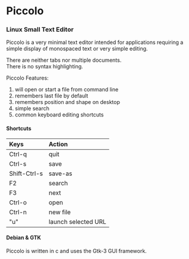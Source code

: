 
# Piccolo

### Linux Small Text Editor

Piccolo is a very minimal text editor intended for
applications requiring a simple display of monospaced
text or very simple editing.

There are neither tabs nor multiple documents.  
There is no syntax highlighting.

Piccolo Features:

1. will open or start a file from command line
1. remembers last file by default
1. remembers position and shape on desktop
1. simple search
1. common keyboard editing shortcuts

#### Shortcuts

| Keys  | Action |
| :---- | :----- |
| Ctrl-q | quit |
| Ctrl-s | save |
| Shift-Ctrl-s | save-as |
| F2 | search |
| F3 | next |
| Ctrl-o | open |
| Ctrl-n | new file |
| "u" | launch selected URL |


#### Debian & GTK

Piccolo is written in c and uses
the Gtk-3 GUI framework.
